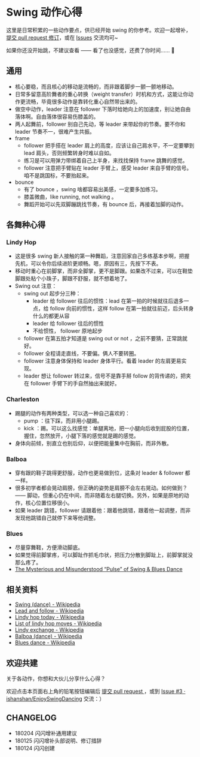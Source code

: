 # Swing 动作心得

这里是日常积累的一些动作要点，供已经开始 swing 的你参考。欢迎一起增补，[提交 pull request 修订](https://guides.github.com/activities/forking/#making-changes)，或在 [Issues](https://github.com/ishanshan//issues) 交流均可~

如果你还没开始跳，不建议查看 —— 看了也没感觉，还费了你时间…… 🌝



## 通用

- 核心要稳，而且核心的移动是流畅的，而非跟着脚步一颤一颤地移动。
- 日常多留意高阶舞者的重心转换（weight transfer）时机和方式，这能让你动作更流畅，毕竟很多动作是靠转化重心自然带出来的。
- 做空中动作，leader 注意在 follower 下落时给她向上的加速度，别让她自由落体啊。自由落体很容易伤膝盖的。
- 两人起舞前，follower 别自己先动，等 leader 来带起你的节奏。要不你和 leader 节奏不一，很难产生共振。
- frame
	-  follower 把手搭在 leader 肩上的高度，应该让自己肩水平，不一定要攀到 lead 肩头，否则频繁转身时难以自如。
	- 练习是可以用弹力带绑着自己上半身，来找找保持 frame 跳舞的感觉。
	- follower 注意把手臂贴在 leader 手臂上，感受 leader 来自手臂的信号。咱不是跳国标，不要抬起来。
- bounce
	- 有了 bounce ，swing 啥都容易出美感，一定要多加练习。
	- 膝盖微曲，like running, not walking 。
	- 舞蹈开始可以先双脚蹦跳找节奏，有 bounce 后，再接着加脚的动作。

## 各舞种心得

### Lindy Hop

- 这是很多 swing 新人接触的第一种舞蹈，注意回家自己多练基本步啊，把握先机，可以令你后续进阶更顺畅。嗯，原因有三，先按下不表。
- 移动时重心在前脚掌，而非全脚掌，更不是脚跟。如果改不过来，可以在鞋垫脚跟处粘个小珠子，脚跟不舒服，就不想着地了。
- Swing out 注意：
	- swing out 起步分三种：
		- leader 给 follower 往后的惯性：lead 在第一拍的时候就往后退多一点，给 follow 向前的惯性，这样 follow 在第一拍就往前迈，后头转身什么的都更从容
		- leader 给 follower 往后的惯性
		- 不给惯性， follower 原地起步
	- follower 在第五拍才知道是 swing out or not ，之前不要猜，正常跳就好。
	- follower 全程请走直线，不要偏。俩人不要转圈。
	- follower 注意身体保持和 leader 身体平行。看着 leader 的左肩更易实现。
	- leader 想让 follower 转过来，信号不是靠手掰 follow 的背传递的，把夹在 follower 手臂下的手自然抽出来就好。


### Charleston

- 踢腿的动作有两种类型，可以选一种自己喜欢的：
	- pump ：往下踩，而非用小腿踢。
	- kick ：踢。可以这么找感觉：单腿离地，把一小腿向后收到屁股的位置，握住，忽然放开，小腿下落的感觉就是踢的感觉。
- 身体向前倾，别直立也别后仰，以便把能量集中在胸前，而非外散。

### Balboa

- 穿有跟的鞋子跳得更舒服，动作也更易做到位，这条对 leader & follower 都一样。
- 很多初学者都会晃动肩膀，但正确的姿势是肩膀不会左右晃动。如何做到？—— 脚动，但重心仍在中间，而非随着左右腿切换。另外，如果是原地的动作，核心位置位移很小。
- 如果 leader 跳错，follower 请跟着他：跟着他跳错，跟着他一起调整，而非发现他跳错自己就停下来等他调整。


### Blues 
 
- 尽量穿舞鞋，方便滑动脚底。
- 如果觉得前脚掌疼，可以脚趾作抓毛巾状，把压力分散到脚趾上，前脚掌就没那么疼了。
- [The Mysterious and Misunderstood “Pulse” of Swing & Blues Dance](http://www.swinginblues.com/the-mysterious-and-misunderstood-pulse-of-swing-blues-dance/)

## 相关资料

* [Swing (dance) - Wikipedia](https://en.wikipedia.org/wiki/Swing_(dance))
* [Lead and follow - Wikipedia](https://en.wikipedia.org/wiki/Lead_and_follow)
* [Lindy hop today - Wikipedia](https://en.wikipedia.org/wiki/Lindy_hop_today)
* [List of lindy hop moves - Wikipedia](https://en.wikipedia.org/wiki/List_of_lindy_hop_moves)
* [Lindy exchange - Wikipedia](https://en.wikipedia.org/wiki/Lindy_exchange)
* [Balboa (dance) - Wikipedia](https://en.wikipedia.org/wiki/Balboa_(dance))
* [Blues dance - Wikipedia](https://en.wikipedia.org/wiki/Blues_dance)

## 欢迎共建

关于各动作，你想和大伙儿分享什么心得？

欢迎点击本页面右上角的铅笔按钮编辑后 [提交 pull request ](https://guides.github.com/activities/forking/#making-changes) ，或到 [Issue #3 · ishanshan/EnjoySwingDancing](https://github.com/ishanshan/EnjoySwingDancing/issues/3) 交流：）

## CHANGELOG 

- 180204 闪闪增补通用建议
- 180125 闪闪增补头部说明、修订措辞 
- 180124 闪闪创建

